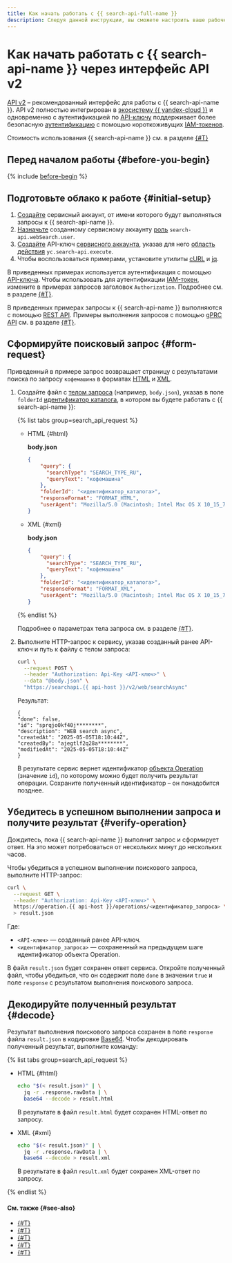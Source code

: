 ```yaml
---
title: Как начать работать с {{ search-api-full-name }}
description: Следуя данной инструкции, вы сможете настроить ваше рабочее пространство {{ yandex-cloud }} и начать работать с {{ search-api-name }} с помощью интерфейса API v2.
---
```


# Как начать работать с {{ search-api-name }} через интерфейс API v2

[API v2](../concepts/index.md#api-v2) – рекомендованный интерфейс для работы с {{ search-api-name }}. API v2 полностью интегрирован в [экосистему {{ yandex-cloud }}](../../overview/concepts/services.md) и одновременно с аутентификацией по [API-ключу](../../iam/concepts/authorization/api-key.md) поддерживает более безопасную [аутентификацию](../api-ref/authentication.md) с помощью короткоживущих [IAM-токенов](../../iam/concepts/authorization/iam-token.md).

Стоимость использования {{ search-api-name }} см. в разделе [{#T}](../pricing.md)

## Перед началом работы {#before-you-begin}

{% include [before-begin](../../_tutorials/_tutorials_includes/before-you-begin.md) %}

## Подготовьте облако к работе {#initial-setup}

1. [Создайте](../../iam/operations/sa/create.md) сервисный аккаунт, от имени которого будут выполняться запросы к {{ search-api-name }}.
1. [Назначьте](../../iam/operations/sa/assign-role-for-sa.md#binding-role-resource) созданному сервисному аккаунту [роль](../../search-api/security/index.md#search-api-webSearch-user) `search-api.webSearch.user`.
1. [Создайте](../../iam/operations/authentication/manage-api-keys.md#create-api-key) API-ключ [сервисного аккаунта](../../iam/concepts/users/service-accounts.md), указав для него [область действия](../../iam/concepts/authorization/api-key.md#scoped-api-keys) `yc.search-api.execute`.
1. Чтобы воспользоваться примерами, установите утилиты [cURL](https://curl.haxx.se) и [jq](https://stedolan.github.io/jq).

В приведенных примерах используется аутентификация с помощью [API-ключа](../../iam/concepts/authorization/api-key.md). Чтобы использовать для аутентификации [IAM-токен](../../iam/concepts/authorization/iam-token.md), измените в примерах запросов заголовок `Authorization`. Подробнее см. в разделе [{#T}](../../search-api/api-ref/authentication.md).

В приведенных примерах запросы к {{ search-api-name }} выполняются с помощью [REST API](../api-ref/). Примеры выполнения запросов с помощью [gPRC API](../api-ref/grpc/) см. в разделе [{#T}](../operations/web-search.md).

## Сформируйте поисковый запрос {#form-request}

Приведенный в примере запрос возвращает страницу с результатами поиска по запросу `кофемашина` в форматах [HTML](../concepts/html-response.md) и [XML](../concepts/response.md).

1. Создайте файл с [телом запроса](../concepts/web-search.md#parameters) (например, `body.json`), указав в поле `folderId` [идентификатор каталога](../../resource-manager/operations/folder/get-id.md), в котором вы будете работать с {{ search-api-name }}:

    {% list tabs group=search_api_request %}

    - HTML {#html}

      **body.json**

      ```json
      {
          "query": {
            "searchType": "SEARCH_TYPE_RU",
            "queryText": "кофемашина"
          },
          "folderId": "<идентификатор_каталога>",
          "responseFormat": "FORMAT_HTML",
          "userAgent": "Mozilla/5.0 (Macintosh; Intel Mac OS X 10_15_7) AppleWebKit/537.36 (KHTML, like Gecko) Chrome/132.0.0.0 YaBrowser/25.2.0.0 Safari/537.36"
      }
      ```

    - XML {#xml}

      **body.json**

      ```json
      {
          "query": {
            "searchType": "SEARCH_TYPE_RU",
            "queryText": "кофемашина"
          },
          "folderId": "<идентификатор_каталога>",
          "responseFormat": "FORMAT_XML",
          "userAgent": "Mozilla/5.0 (Macintosh; Intel Mac OS X 10_15_7) AppleWebKit/537.36 (KHTML, like Gecko) Chrome/132.0.0.0 YaBrowser/25.2.0.0 Safari/537.36"
      }
      ```

    {% endlist %}

    Подробнее о параметрах тела запроса см. в разделе [{#T}](../concepts/web-search.md#parameters).
1. Выполните HTTP-запрос к сервису, указав созданный ранее API-ключ и путь к файлу с телом запроса:

      ```bash
      curl \
        --request POST \
        --header "Authorization: Api-Key <API-ключ>" \
        --data "@body.json" \
        "https://searchapi.{{ api-host }}/v2/web/searchAsync"
      ```

      Результат:

      ```text
      {
      "done": false,
      "id": "sprqjo0kf40j********",
      "description": "WEB search async",
      "createdAt": "2025-05-05T18:10:44Z",
      "createdBy": "ajegtlf2q28a********",
      "modifiedAt": "2025-05-05T18:10:44Z"
      }
      ```

      В результате сервис вернет идентификатор [объекта Operation](../../api-design-guide/concepts/operation.md) (значение `id`), по которому можно будет получить результат операции. Сохраните полученный идентификатор – он понадобится позднее.

## Убедитесь в успешном выполнении запроса и получите результат {#verify-operation}

Дождитесь, пока {{ search-api-name }} выполнит запрос и сформирует ответ. На это может потребоваться от нескольких минут до нескольких часов.

Чтобы убедиться в успешном выполнении поискового запроса, выполните HTTP-запрос:

  ```bash
  curl \
    --request GET \
    --header "Authorization: Api-Key <API-ключ>" \
    https://operation.{{ api-host }}/operations/<идентификатор_запроса> \
    > result.json
  ```

  Где:

  * `<API-ключ>` — созданный ранее API-ключ.
  * `<идентификатор_запроса>` — сохраненный на предыдущем шаге идентификатор объекта Operation.

  В файл `result.json` будет сохранен ответ сервиса. Откройте полученный файл, чтобы убедиться, что он содержит поле `done` в значении `true` и поле `response` с результатом выполнения поискового запроса.

## Декодируйте полученный результат {#decode}

Результат выполнения поискового запроса сохранен в поле `response` файла `result.json` в кодировке [Base64](https://ru.wikipedia.org/wiki/Base64). Чтобы декодировать полученный результат, выполните команду:

{% list tabs group=search_api_request %}

- HTML {#html}

  ```bash
  echo "$(< result.json)" | \
    jq -r .response.rawData | \
    base64 --decode > result.html
  ```

  В результате в файл `result.html` будет сохранен HTML-ответ по запросу.

- XML {#xml}

  ```bash
  echo "$(< result.json)" | \
    jq -r .response.rawData | \
    base64 --decode > result.xml
  ```

  В результате в файл `result.xml` будет сохранен XML-ответ по запросу.

{% endlist %}

#### См. также {#see-also}

* [{#T}](../api-ref/authentication.md)
* [{#T}](../operations/web-search.md)
* [{#T}](../operations/web-search-sync.md)
* [{#T}](../concepts/web-search.md)
* [{#T}](../pricing.md)
